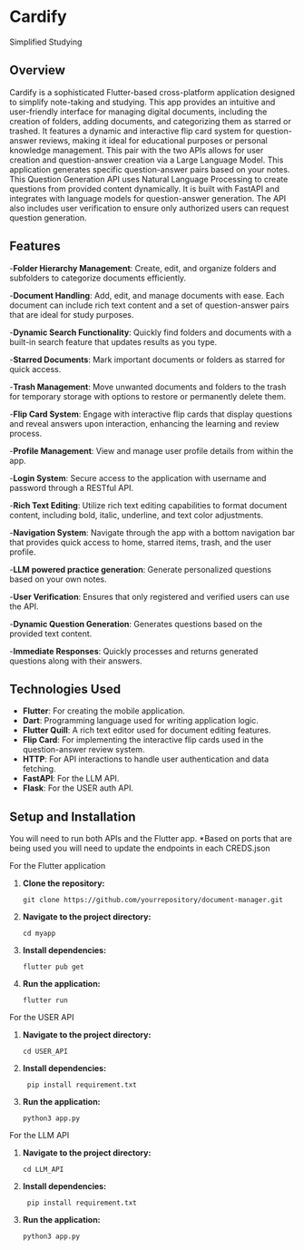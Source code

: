 # Cardify
Simplified Studying

## Overview

Cardify is a sophisticated Flutter-based cross-platform application designed to simplify note-taking and studying. This app provides an intuitive and user-friendly interface for managing digital documents, including the creation of folders, adding documents, and categorizing them as starred or trashed. It features a dynamic and interactive flip card system for question-answer reviews, making it ideal for educational purposes or personal knowledge management. This pair with the two APIs allows for user creation and question-answer creation via a Large Language Model. This application generates specific question-answer pairs based on your notes. This Question Generation API uses Natural Language Processing to create questions from provided content dynamically. It is built with FastAPI and integrates with language models for question-answer generation. The API also includes user verification to ensure only authorized users can request question generation.


## Features

-**Folder Hierarchy Management**: Create, edit, and organize folders and subfolders to categorize documents efficiently.

-**Document Handling**: Add, edit, and manage documents with ease. Each document can include rich text content and a set of question-answer pairs that are ideal for study purposes.

-**Dynamic Search Functionality**: Quickly find folders and documents with a built-in search feature that updates results as you type.

-**Starred Documents**: Mark important documents or folders as starred for quick access.

-**Trash Management**: Move unwanted documents and folders to the trash for temporary storage with options to restore or permanently delete them.

-**Flip Card System**: Engage with interactive flip cards that display questions and reveal answers upon interaction, enhancing the learning and review process.

-**Profile Management**: View and manage user profile details from within the app.

-**Login System**: Secure access to the application with username and password through a RESTful API.

-**Rich Text Editing**: Utilize rich text editing capabilities to format document content, including bold, italic, underline, and text color adjustments.

-**Navigation System**: Navigate through the app with a bottom navigation bar that provides quick access to home, starred items, trash, and the user profile.

-**LLM powered practice generation**: Generate personalized questions based on your own notes.

-**User Verification**: Ensures that only registered and verified users can use the API.

-**Dynamic Question Generation**: Generates questions based on the provided text content.

-**Immediate Responses**: Quickly processes and returns generated questions along with their answers.

## Technologies Used

- **Flutter**: For creating the mobile application.
- **Dart**: Programming language used for writing application logic.
- **Flutter Quill**: A rich text editor used for document editing features.
- **Flip Card**: For implementing the interactive flip cards used in the question-answer review system.
- **HTTP**: For API interactions to handle user authentication and data fetching.
- **FastAPI**: For the LLM API.
- **Flask**: For the USER auth API.

## Setup and Installation
You will need to run both APIs and the Flutter app.
*Based on ports that are being used you will need to update the endpoints in each CREDS.json

For the Flutter application
1. **Clone the repository:**
   ```
   git clone https://github.com/yourrepository/document-manager.git
   ```
2. **Navigate to the project directory:**
   ```
   cd myapp
   ```
3. **Install dependencies:**
   ```
   flutter pub get
   ```
4. **Run the application:**
   ```
   flutter run
   ```
For the USER API
1. **Navigate to the project directory:**
   ```
   cd USER_API
   ```
2. **Install dependencies:**
   ```
    pip install requirement.txt
   ```
3. **Run the application:**
   ```
   python3 app.py
   ```
For the LLM API
1. **Navigate to the project directory:**
   ```
   cd LLM_API
   ```
2. **Install dependencies:**
   ```
    pip install requirement.txt
   ```
3. **Run the application:**
   ```
   python3 app.py
   ```
